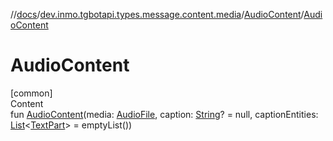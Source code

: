 //[docs](../../../index.md)/[dev.inmo.tgbotapi.types.message.content.media](../index.md)/[AudioContent](index.md)/[AudioContent](-audio-content.md)



# AudioContent  
[common]  
Content  
fun [AudioContent](-audio-content.md)(media: [AudioFile](../../dev.inmo.tgbotapi.types.files/-audio-file/index.md), caption: [String](https://kotlinlang.org/api/latest/jvm/stdlib/kotlin/-string/index.html)? = null, captionEntities: [List](https://kotlinlang.org/api/latest/jvm/stdlib/kotlin.collections/-list/index.html)<[TextPart](../../dev.inmo.tgbotapi.CommonAbstracts/-text-part/index.md)> = emptyList())  



